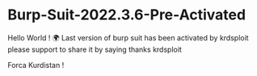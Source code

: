 # Burp-Suit-2022.3.6-Pre-Activated
Hello World ! 🌍  Last version of burp suit has been activated by krdsploit please support to share it by saying thanks krdsploit

Forca Kurdistan ! 
